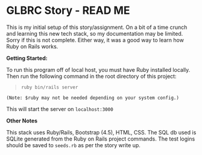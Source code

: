 # GLBRC Story - READ ME

This is my initial setup of this story/assignment. On a bit of a time crunch and learning this new tech stack, so my documentation may be limited. Sorry if this is not complete. Either way, it was a good way to learn how Ruby on Rails works.

**Getting Started:**

To run this program off of local host, you must have Ruby installed locally. Then run the following command in the root directory of this project:

> `ruby bin/rails server`


`(Note: $ruby may not be needed depending on your system config.)`

This will start the server on `localhost:3000`


**Other Notes**

This stack uses Ruby/Rails, Bootstrap (4.5), HTML, CSS. The SQL db used is SQLite generated from the Ruby on Rails project commands. The test logins should be saved to `seeds.rb` as per the story write up.